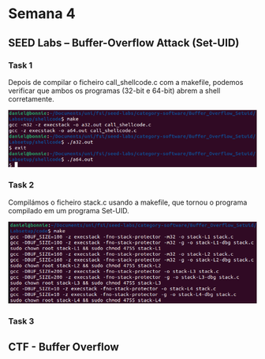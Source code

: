 # Semana 4

## SEED Labs – Buffer-Overflow Attack (Set-UID)

### Task 1

Depois de compilar o ficheiro call_shellcode.c com a makefile, podemos verificar que ambos os programas (32-bit e 64-bit) abrem a shell corretamente.

![image](assets/s5i1.png)

### Task 2

Compilámos o ficheiro stack.c usando a makefile, que tornou o programa compilado em um programa Set-UID.

![image](assets/s5i2.png)

### Task 3


## CTF - Buffer Overflow